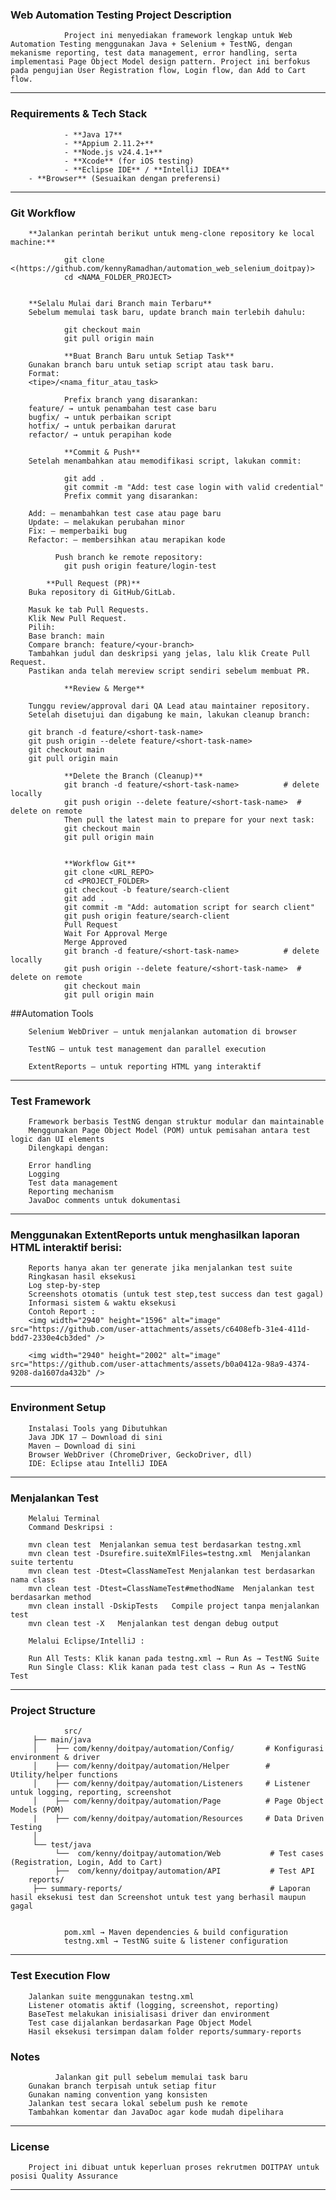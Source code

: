 ###  Web Automation Testing Project Description

				Project ini menyediakan framework lengkap untuk Web Automation Testing menggunakan Java + Selenium + TestNG, dengan mekanisme reporting, test data management, error handling, serta implementasi Page Object Model design pattern. Project ini berfokus pada pengujian User Registration flow, Login flow, dan Add to Cart flow.
				
---

###  Requirements & Tech Stack

				- **Java 17**
				- **Appium 2.11.2+**
				- **Node.js v24.4.1+**
				- **Xcode** (for iOS testing)
				- **Eclipse IDE** / **IntelliJ IDEA**
        - **Browser** (Sesuaikan dengan preferensi)

 ---

###	Git Workflow

        **Jalankan perintah berikut untuk meng-clone repository ke local machine:**
        
				git clone <(https://github.com/kennyRamadhan/automation_web_selenium_doitpay)>
				cd <NAMA_FOLDER_PROJECT>
	
				
        **Selalu Mulai dari Branch main Terbaru**
        Sebelum memulai task baru, update branch main terlebih dahulu:
				
				git checkout main
				git pull origin main
	
				**Buat Branch Baru untuk Setiap Task**
        Gunakan branch baru untuk setiap script atau task baru.
        Format:
        <tipe>/<nama_fitur_atau_task>
				
				Prefix branch yang disarankan:
        feature/ → untuk penambahan test case baru
        bugfix/ → untuk perbaikan script
        hotfix/ → untuk perbaikan darurat
        refactor/ → untuk perapihan kode
				
				**Commit & Push**
        Setelah menambahkan atau memodifikasi script, lakukan commit:
				
				git add .
				git commit -m "Add: test case login with valid credential"
				Prefix commit yang disarankan:
        
        Add: – menambahkan test case atau page baru
        Update: – melakukan perubahan minor
        Fix: – memperbaiki bug
        Refactor: – membersihkan atau merapikan kode

 			  Push branch ke remote repository:
				git push origin feature/login-test
	
  			**Pull Request (PR)**
        Buka repository di GitHub/GitLab.
  
        Masuk ke tab Pull Requests.
        Klik New Pull Request.
        Pilih:
        Base branch: main
        Compare branch: feature/<your-branch>
        Tambahkan judul dan deskripsi yang jelas, lalu klik Create Pull Request.
        Pastikan anda telah mereview script sendiri sebelum membuat PR.
			
				**Review & Merge**

        Tunggu review/approval dari QA Lead atau maintainer repository.
        Setelah disetujui dan digabung ke main, lakukan cleanup branch:
        
        git branch -d feature/<short-task-name>
        git push origin --delete feature/<short-task-name>
        git checkout main
        git pull origin main
        
 				**Delete the Branch (Cleanup)**
	 			git branch -d feature/<short-task-name>          # delete locally
				git push origin --delete feature/<short-task-name>  # delete on remote
				Then pull the latest main to prepare for your next task:
				git checkout main
				git pull origin main


				**Workflow Git**
				git clone <URL_REPO>
				cd <PROJECT_FOLDER>
				git checkout -b feature/search-client
				git add .
				git commit -m "Add: automation script for search client"
				git push origin feature/search-client
				Pull Request 
				Wait For Approval Merge
				Merge Approved
				git branch -d feature/<short-task-name>          # delete locally
				git push origin --delete feature/<short-task-name>  # delete on remote
				git checkout main
				git pull origin main

##Automation Tools

        Selenium WebDriver – untuk menjalankan automation di browser
        
        TestNG – untuk test management dan parallel execution
        
        ExtentReports – untuk reporting HTML yang interaktif
---
        	
### Test Framework

        Framework berbasis TestNG dengan struktur modular dan maintainable
        Menggunakan Page Object Model (POM) untuk pemisahan antara test logic dan UI elements
        Dilengkapi dengan:
    
        Error handling
        Logging
        Test data management
        Reporting mechanism
        JavaDoc comments untuk dokumentasi
---

### Menggunakan ExtentReports untuk menghasilkan laporan HTML interaktif berisi:

        Reports hanya akan ter generate jika menjalankan test suite
        Ringkasan hasil eksekusi
        Log step-by-step
        Screenshots otomatis (untuk test step,test success dan test gagal)
        Informasi sistem & waktu eksekusi
        Contoh Report : 
        <img width="2940" height="1596" alt="image" src="https://github.com/user-attachments/assets/c6408efb-31e4-411d-bdd7-2330e4cb3ded" />

        <img width="2940" height="2002" alt="image" src="https://github.com/user-attachments/assets/b0a0412a-98a9-4374-9208-da1607da432b" />



---

###  Environment Setup

        Instalasi Tools yang Dibutuhkan
        Java JDK 17 – Download di sini
        Maven – Download di sini
        Browser WebDriver (ChromeDriver, GeckoDriver, dll)
        IDE: Eclipse atau IntelliJ IDEA
---


###  Menjalankan Test
        Melalui Terminal
        Command	Deskripsi :
        
        mvn clean test	Menjalankan semua test berdasarkan testng.xml
        mvn clean test -Dsurefire.suiteXmlFiles=testng.xml	Menjalankan suite tertentu
        mvn clean test -Dtest=ClassNameTest	Menjalankan test berdasarkan nama class
        mvn clean test -Dtest=ClassNameTest#methodName	Menjalankan test berdasarkan method
        mvn clean install -DskipTests	Compile project tanpa menjalankan test
        mvn clean test -X	Menjalankan test dengan debug output

        Melalui Eclipse/IntelliJ :

        Run All Tests: Klik kanan pada testng.xml → Run As → TestNG Suite
        Run Single Class: Klik kanan pada test class → Run As → TestNG Test
---
### Project Structure

				
				src/
         ├── main/java
         │    ├── com/kenny/doitpay/automation/Config/       # Konfigurasi environment & driver
         │    ├── com/kenny/doitpay/automation/Helper        # Utility/helper functions 
         │    ├── com/kenny/doitpay/automation/Listeners     # Listener untuk logging, reporting, screenshot
         │    ├── com/kenny/doitpay/automation/Page          # Page Object Models (POM) 
         |    ├── com/kenny/doitpay/automation/Resources     # Data Driven Testing
         │
         └── test/java
              └──  com/kenny/doitpay/automation/Web           # Test cases (Registration, Login, Add to Cart)
              ├──  com/kenny/doitpay/automation/API           # Test API
        reports/
         ├── summary-reports/                                 # Laporan hasil eksekusi test dan Screenshot untuk test yang berhasil maupun gagal
               
		  
				pom.xml → Maven dependencies & build configuration
				testng.xml → TestNG suite & listener configuration
---

### Test Execution Flow

        Jalankan suite menggunakan testng.xml
        Listener otomatis aktif (logging, screenshot, reporting)
        BaseTest melakukan inisialisasi driver dan environment
        Test case dijalankan berdasarkan Page Object Model
        Hasil eksekusi tersimpan dalam folder reports/summary-reports

### Notes

			  Jalankan git pull sebelum memulai task baru
        Gunakan branch terpisah untuk setiap fitur
        Gunakan naming convention yang konsisten
        Jalankan test secara lokal sebelum push ke remote
        Tambahkan komentar dan JavaDoc agar kode mudah dipelihara
---

### License

        Project ini dibuat untuk keperluan proses rekrutmen DOITPAY untuk posisi Quality Assurance
---
				
				
				


